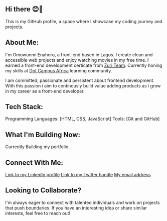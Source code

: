 ## Hi there 😊👋
This is my GitHub profile, a space where I showcase my coding journey and projects.

## About Me:
I'm Omowunmi Enahoro, a front-end based in Lagos. I create clean and accessible web projects and enjoy watching movies in my free time. I earned a front-end development certicate from [Zuri Team](https://www.zuri.team/). Currently honing my skills at [Dot Campus Africa](https://dotcampus.co/) learning community. 

I am committed, passionate and persistent about frontend development. With this passion i aim to continously build value adding products as i grow in my career as a front-end developer.

## Tech Stack:
Programming Languages: [HTML, CSS, JavaScript]
Tools: [Git and GitHub]

## What I'm Building Now:
Currently Building my portfolio.

## Connect With Me:
[Link to my LinkedIn profile](https://www.linkedin.com/in/omowunmi-enahoro-62129123a)
[Link to my Twitter handle](https://x.com/Enahoroomowunmi)
[My email address](enahoroomowunmi@gmail.com)

## Looking to Collaborate?
I'm always eager to connect with talented individuals and work on projects that push boundaries. If you have an interesting idea or share similar interests, feel free to reach out!
